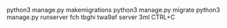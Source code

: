 python3 manage.py makemigrations
python3 manage.py migrate
python3 manage.py runserver
fch tbghi twa9af server 3ml CTRL+C 
